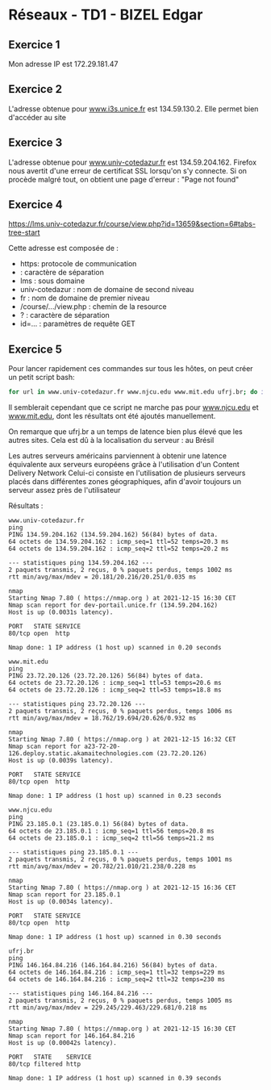 # Réseaux - TD1 - BIZEL Edgar

## Exercice 1

Mon adresse IP est 172.29.181.47

## Exercice 2

L'adresse obtenue pour www.i3s.unice.fr est 134.59.130.2. Elle permet bien d'accéder au site

## Exercice 3

L'adresse obtenue pour www.univ-cotedazur.fr est 134.59.204.162. Firefox nous avertit d'une erreur de certificat SSL lorsqu'on s'y connecte. Si on procède malgré tout, on obtient une page d'erreur : "Page not found"

## Exercice 4

https://lms.univ-cotedazur.fr/course/view.php?id=13659&section=6#tabs-tree-start

Cette adresse est composée de :
- https: protocole de communication
- : caractère de séparation
- lms : sous domaine
- univ-cotedazur : nom de domaine de second niveau
- fr : nom de domaine de premier niveau
- /course/.../view.php : chemin de la resource
- ? : caractère de séparation 
- id=... : paramètres de requête GET

## Exercice 5

Pour lancer rapidement ces commandes sur tous les hôtes, on peut créer un petit script bash:
```bash
for url in www.univ-cotedazur.fr www.njcu.edu www.mit.edu ufrj.br; do ip=$(getent hosts $url | awk '{ print $1 }' | head -n1) && printf "\n$url\nping\n" >> res.txt && ping -c2 $ip >> res.txt && printf "\nnmap\n"  >> res.txt && nmap -p 80 $ip >> res.txt; done
```
Il semblerait cependant que ce script ne marche pas pour www.njcu.edu et www.mit.edu, dont les résultats ont été ajoutés manuellement.

On remarque que ufrj.br a un temps de latence bien plus élevé que les autres sites.
Cela est dû à la localisation du serveur : au Brésil

Les autres serveurs américains parviennent à obtenir une latence équivalente aux serveurs européens grâce à l'utilisation d'un Content Delivery Network
Celui-ci consiste en l'utilisation de plusieurs serveurs placés dans différentes zones géographiques, afin d'avoir toujours un serveur assez près de l'utilisateur

Résultats :
```
www.univ-cotedazur.fr
ping
PING 134.59.204.162 (134.59.204.162) 56(84) bytes of data.
64 octets de 134.59.204.162 : icmp_seq=1 ttl=52 temps=20.3 ms
64 octets de 134.59.204.162 : icmp_seq=2 ttl=52 temps=20.2 ms

--- statistiques ping 134.59.204.162 ---
2 paquets transmis, 2 reçus, 0 % paquets perdus, temps 1002 ms
rtt min/avg/max/mdev = 20.181/20.216/20.251/0.035 ms

nmap
Starting Nmap 7.80 ( https://nmap.org ) at 2021-12-15 16:30 CET
Nmap scan report for dev-portail.unice.fr (134.59.204.162)
Host is up (0.0031s latency).

PORT   STATE SERVICE
80/tcp open  http

Nmap done: 1 IP address (1 host up) scanned in 0.20 seconds

www.mit.edu
ping
PING 23.72.20.126 (23.72.20.126) 56(84) bytes of data.
64 octets de 23.72.20.126 : icmp_seq=1 ttl=53 temps=20.6 ms
64 octets de 23.72.20.126 : icmp_seq=2 ttl=53 temps=18.8 ms

--- statistiques ping 23.72.20.126 ---
2 paquets transmis, 2 reçus, 0 % paquets perdus, temps 1006 ms
rtt min/avg/max/mdev = 18.762/19.694/20.626/0.932 ms

nmap
Starting Nmap 7.80 ( https://nmap.org ) at 2021-12-15 16:32 CET
Nmap scan report for a23-72-20-126.deploy.static.akamaitechnologies.com (23.72.20.126)
Host is up (0.0039s latency).

PORT   STATE SERVICE
80/tcp open  http

Nmap done: 1 IP address (1 host up) scanned in 0.23 seconds

www.njcu.edu
ping
PING 23.185.0.1 (23.185.0.1) 56(84) bytes of data.
64 octets de 23.185.0.1 : icmp_seq=1 ttl=56 temps=20.8 ms
64 octets de 23.185.0.1 : icmp_seq=2 ttl=56 temps=21.2 ms

--- statistiques ping 23.185.0.1 ---
2 paquets transmis, 2 reçus, 0 % paquets perdus, temps 1001 ms
rtt min/avg/max/mdev = 20.782/21.010/21.238/0.228 ms

nmap
Starting Nmap 7.80 ( https://nmap.org ) at 2021-12-15 16:36 CET
Nmap scan report for 23.185.0.1
Host is up (0.0034s latency).

PORT   STATE SERVICE
80/tcp open  http

Nmap done: 1 IP address (1 host up) scanned in 0.30 seconds

ufrj.br
ping
PING 146.164.84.216 (146.164.84.216) 56(84) bytes of data.
64 octets de 146.164.84.216 : icmp_seq=1 ttl=32 temps=229 ms
64 octets de 146.164.84.216 : icmp_seq=2 ttl=32 temps=230 ms

--- statistiques ping 146.164.84.216 ---
2 paquets transmis, 2 reçus, 0 % paquets perdus, temps 1005 ms
rtt min/avg/max/mdev = 229.245/229.463/229.681/0.218 ms

nmap
Starting Nmap 7.80 ( https://nmap.org ) at 2021-12-15 16:30 CET
Nmap scan report for 146.164.84.216
Host is up (0.00042s latency).

PORT   STATE    SERVICE
80/tcp filtered http

Nmap done: 1 IP address (1 host up) scanned in 0.39 seconds
```